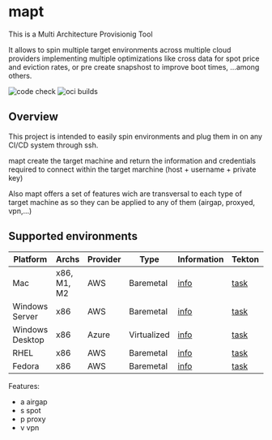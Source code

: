 # mapt

This is a Multi Architecture Provisionig Tool

It allows to spin multiple target environments across multiple cloud providers implementing multiple optimizations like cross data for spot price and eviction rates, or pre create snapshost to improve boot times, ...among others.

![code check](https://github.com/redhat-developer/mapt/actions/workflows/build-go.yaml/badge.svg)
![oci builds](https://github.com/redhat-developer/mapt/actions/workflows/build-oci.yaml/badge.svg)

## Overview

This project is intended to easily spin environments and plug them in on any CI/CD system through ssh. 

mapt create the target machine and return the information and credentials required to connect within the target marchine (host + username + private key)

Also mapt offers a set of features wich are transversal to each type of target machine as so they can be applied to any of them (airgap, proxyed, vpn,...)


## Supported environments

| Platform       | Archs         | Provider      | Type          | Information                | Tekton                                       | Features |
| -------------- | ------------- | ------------- | ------------- | -------------------------- | -------------------------------------------- | -------- |
| Mac            | x86, M1, M2   | AWS           | Baremetal     | [info](docs/aws/mac.md)    | [task](tkn/infra-aws-mac.yaml)               | a        | 
| Windows Server | x86           | AWS           | Baremetal     | [info](docs/aws/windows.md)| [task](tkn/infra-aws-windows-server.yaml)    | a,s      |
| Windows Desktop| x86           | Azure         | Virtualized   | [info](docs/azure.md)      | [task](tkn/infra-azure-windows-desktop.yaml) | s        |
| RHEL           | x86           | AWS           | Baremetal     | [info](docs/aws/rhel.md)   | [task](tkn/infra-aws-rhel.yaml)              | a,s      |
| Fedora         | x86           | AWS           | Baremetal     | [info](docs/aws/fedora.md) | [task](tkn/infra-aws-fedora.yaml)            | a,s      |

Features:

* a airgap
* s spot
* p proxy
* v vpn